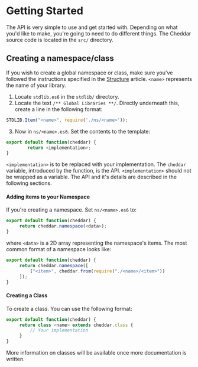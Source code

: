 # Getting Started

The API is very simple to use and get started with. Depending on what you'd like to make, you're going to need to do different things. The Cheddar source code is located in the `src/` directory.

## Creating a namespace/class

If you wish to create a global namespace or class, make sure you've followed the instructions specified in the [Structure](./Structure.md) article. `<name>` represents the name of your library.

 1. Locate `stdlib.es6` in the `stdlib/` directory.
 2. Locate the text `/** Global Libraries **/`. Directly underneath this, create a line in the following format:
```js
STDLIB.Item("<name>", require('./ns/<name>'));
```
 3. Now in `ns/<name>.es6`. Set the contents to the template:
```js
export default function(cheddar) {
        return <implementation>;
}
```
`<implementation>` is to be replaced with your implementation. The `cheddar` variable, introduced by the function, is the API. `<implementation>` should not be wrapped as a variable. The API and it's details are described in the following sections. 

#### Adding items to your Namespace
If you're creating a namespace. Set `ns/<name>.es6` to:
```js
export default function(cheddar) {
     return cheddar.namespace(<data>);
}
```
where `<data>` is a 2D array representing the namespace's items. The most common format of a namespace looks like:

```js
export default function(cheddar) {
     return cheddar.namespace([
         ["<item>", cheddar.from(require("./<name>/<item>"))
     ]);
}
```

#### Creating a Class
To create a class. You can use the following format:

```js
export default function(cheddar) {
     return class <name> extends cheddar.class {
         // Your implementation
     }
}
```

More information on classes will be available once more documentation is written.